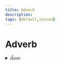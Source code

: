```yaml
---
title: Adverb
description: 
tags: {default,lesson}
---
```


# Adverb

<details>
<summary>เนื้อหา</summary>

<details>

<summary>แบบฝึกหัด</summary>

<details>